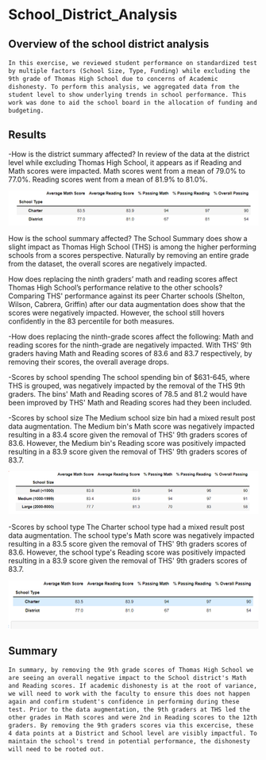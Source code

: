 # School_District_Analysis

## Overview of the school district analysis
    In this exercise, we reviewed student performance on standardized test by multiple factors (School Size, Type, Funding) while excluding the 9th grade of Thomas High School due to concerns of Academic dishonesty. To perform this analysis, we aggregated data from the student level to show underlying trends in school performance. This work was done to aid the school board in the allocation of funding and budgeting. 

## Results
-How is the district summary affected?
    In review of the data at the district level while excluding Thomas High School, it appears as if Reading and Math scores were impacted. Math scores went from a mean of 79.0% to 77.0%. Reading scores went from a mean of 81.9% to 81.0%.  

![District Visual](https://github.com/taxcollecter/School_District_Analysis/blob/3bc561296932cbc55de75f8335c1b167a3541840/Resources/District_Analysis.png)
 
How is the school summary affected?
The School Summary does show a slight impact as Thomas High School (THS) is among the higher performing schools from a scores perspective. Naturally by removing an entire grade from the dataset, the overall scores are negatively impacted.

How does replacing the ninth graders’ math and reading scores affect Thomas High School’s performance relative to the other schools?
Comparing THS' performance against its peer Charter schools (Shelton, Wilson, Cabrera, Griffin) after our data augmentation does show that the scores were negatively impacted. However, the school still hovers confidently in the 83 percentile for both measures. 

-How does replacing the ninth-grade scores affect the following:
     Math and reading scores for the ninth-grade are negatively impacted. With THS' 9th graders having Math and Reading scores of 83.6 and 83.7 respectively, by removing their scores, the overall average drops. 
        
-Scores by school spending
    The school spending bin of $631-645, where THS is grouped, was negatively impacted by the removal of the THS 9th graders. The bins' Math and Reading scores of 78.5 and 81.2 would have been improved by THS' Math and Reading scores had they been included. 

-Scores by school size
     The Medium school size bin had a mixed result post data augmentation. The Medium bin's Math score was negatively impacted resulting in a 83.4 score given the removal of THS' 9th graders scores of 83.6. However, the Medium bin's Reading score was positively impacted resulting in a 83.9 score given the removal of THS' 9th graders scores of 83.7.

![School Size](https://github.com/taxcollecter/School_District_Analysis/blob/c2a6d5b4d0809b38582001b98825f0989628d167/Resources/School_size.png)
     
-Scores by school type
          The Charter school type had a mixed result post data augmentation. The school type's Math score was negatively impacted resulting in a 83.5 score given the removal of THS' 9th graders scores of 83.6. However, the school type's Reading score was positively impacted resulting in a 83.9 score given the removal of THS' 9th graders scores of 83.7.

![School Type](https://github.com/taxcollecter/School_District_Analysis/blob/c2a6d5b4d0809b38582001b98825f0989628d167/Resources/School_Type.png)

## Summary
    In summary, by removing the 9th grade scores of Thomas High School we are seeing an overall negative impact to the School district's Math and Reading scores. If academic dishonesty is at the root of variance, we will need to work with the faculty to ensure this does not happen again and confirm student's confidence in performing during these test. Prior to the data augmentation, the 9th graders at THS led the other grades in Math scores and were 2nd in Reading scores to the 12th graders. By removing the 9th graders scores via this excercise, these 4 data points at a District and School level are visibly impactful. To maintain the school's trend in potential performance, the dishonesty will need to be rooted out. 
